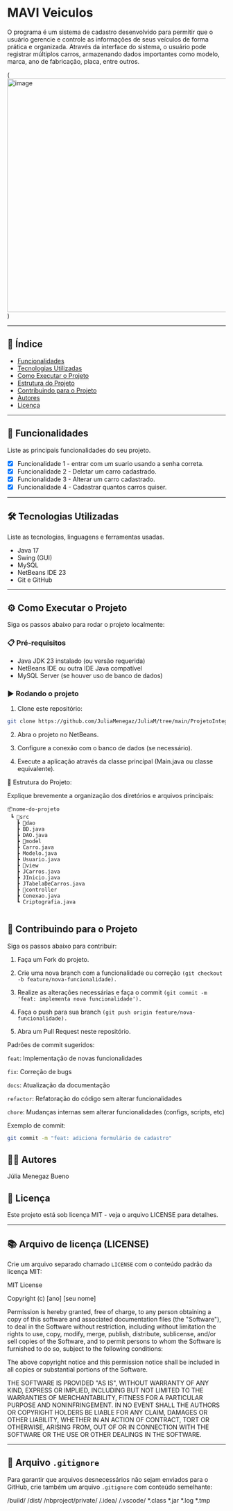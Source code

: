 # MAVI Veiculos

O programa é um sistema de cadastro desenvolvido para permitir que o usuário gerencie e controle as informações de seus veículos de forma prática e organizada.
Através da interface do sistema, o usuário pode registrar múltiplos carros, armazenando dados importantes como modelo, marca, ano de fabricação, placa, entre outros.

(<img width="769" height="539" alt="image" src="https://github.com/user-attachments/assets/dbf61921-2636-4259-a25e-e8b8e21db401" />)

---

## 📌 Índice

- [Funcionalidades](#🚀-funcionalidades)
- [Tecnologias Utilizadas](#🛠️-tecnologias-utilizadas)
- [Como Executar o Projeto](#⚙️-como-executar-o-projeto)
- [Estrutura do Projeto](#📂-estrutura-do-projeto)
- [Contribuindo para o Projeto](#🤝-contribuindo-para-o-projeto)
- [Autores](#👨‍💻-autores)
- [Licença](#📄-licença)

---

## 🚀 Funcionalidades

Liste as principais funcionalidades do seu projeto.

- [x] Funcionalidade 1 - entrar com um suario usando a senha correta.
- [x] Funcionalidade 2 - Deletar um carro cadastrado.
- [x] Funcionalidade 3 - Alterar um carro cadastrado.
- [x] Funcionalidade 4 - Cadastrar quantos carros quiser.

---

## 🛠️ Tecnologias Utilizadas

Liste as tecnologias, linguagens e ferramentas usadas.

- Java 17
- Swing (GUI)
- MySQL
- NetBeans IDE 23
- Git e GitHub

---

## ⚙️ Como Executar o Projeto

Siga os passos abaixo para rodar o projeto localmente:

### 📋 Pré-requisitos

- Java JDK 23 instalado (ou versão requerida)
- NetBeans IDE ou outra IDE Java compatível
- MySQL Server (se houver uso de banco de dados)

### ▶️ Rodando o projeto

1. Clone este repositório:

```bash
git clone https://github.com/JuliaMenegaz/JuliaM/tree/main/ProjetoIntegrador-Carros
```

2. Abra o projeto no NetBeans.

3. Configure a conexão com o banco de dados (se necessário).

4. Execute a aplicação através da classe principal (Main.java ou classe equivalente).

📂 Estrutura do Projeto:

Explique brevemente a organização dos diretórios e arquivos principais:

```
📦nome-do-projeto
 ┗ 📂src
   ┣ 📂dao
   ┣ BD.java
   ┣ DAO.java
   ┣ 📂model
   ┣ Carro.java
   ┣ Modelo.java
   ┣ Usuario.java
   ┣ 📂view
   ┣ JCarros.java
   ┣ JInicio.java
   ┣ JTabelaDeCarros.java
   ┣ 📂controller
   ┣ Conexao.java
   ┗ Criptografia.java
 
```

## 🤝 Contribuindo para o Projeto
Siga os passos abaixo para contribuir:

1. Faça um Fork do projeto.

2. Crie uma nova branch com a funcionalidade ou correção `(git checkout -b feature/nova-funcionalidade).`

3. Realize as alterações necessárias e faça o commit `(git commit -m 'feat: implementa nova funcionalidade').`

4. Faça o push para sua branch `(git push origin feature/nova-funcionalidade).`

5. Abra um Pull Request neste repositório.

Padrões de commit sugeridos:

`feat`: Implementação de novas funcionalidades

`fix`: Correção de bugs

`docs`: Atualização da documentação

`refactor`: Refatoração do código sem alterar funcionalidades

`chore`: Mudanças internas sem alterar funcionalidades (configs, scripts, etc)

Exemplo de commit:
```bash
git commit -m "feat: adiciona formulário de cadastro"
```

## 👨‍💻 Autores
Júlia Menegaz Bueno

## 📄 Licença
Este projeto está sob licença MIT - veja o arquivo LICENSE para detalhes.



---



## 📚 Arquivo de licença (LICENSE)

Crie um arquivo separado chamado `LICENSE` com o conteúdo padrão da licença MIT:

MIT License

Copyright (c) [ano] [seu nome]

Permission is hereby granted, free of charge, to any person obtaining a copy of this software and associated documentation files (the "Software"), to deal in the Software without restriction, including without limitation the rights to use, copy, modify, merge, publish, distribute, sublicense, and/or sell copies of the Software, and to permit persons to whom the Software is furnished to do so, subject to the following conditions:

The above copyright notice and this permission notice shall be included in all copies or substantial portions of the Software.

THE SOFTWARE IS PROVIDED "AS IS", WITHOUT WARRANTY OF ANY KIND, EXPRESS OR IMPLIED, INCLUDING BUT NOT LIMITED TO THE WARRANTIES OF MERCHANTABILITY, FITNESS FOR A PARTICULAR PURPOSE AND NONINFRINGEMENT. IN NO EVENT SHALL THE AUTHORS OR COPYRIGHT HOLDERS BE LIABLE FOR ANY CLAIM, DAMAGES OR OTHER LIABILITY, WHETHER IN AN ACTION OF CONTRACT, TORT OR OTHERWISE, ARISING FROM, OUT OF OR IN CONNECTION WITH THE SOFTWARE OR THE USE OR OTHER DEALINGS IN THE SOFTWARE.


---

## 📝 Arquivo `.gitignore`

Para garantir que arquivos desnecessários não sejam enviados para o GitHub, crie também um arquivo `.gitignore` com conteúdo semelhante:

/build/
/dist/
/nbproject/private/
/.idea/
/.vscode/
*.class
*.jar
*.log
*.tmp
